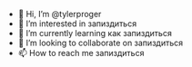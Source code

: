 - 👋 Hi, I’m @tylerproger
- 👀 I’m interested in запиздиться
- 🌱 I’m currently learning как запиздиться
- 💞️ I’m looking to collaborate on запиздиться
- 📫 How to reach me запиздиться
